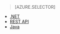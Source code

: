 > [AZURE.SELECTOR] 
- [.NET](media-services-dotnet-create-contentkey)
- [REST API](media-services-rest-create-contentkey)
- [Java](https://github.com/southworkscom/azure-sdk-for-media-services-java-samples)
